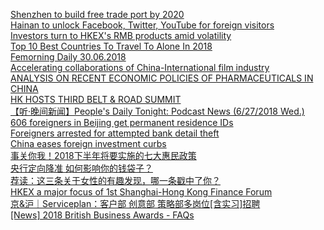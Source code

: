   
[Shenzhen to build free trade port by 2020](http://www.dianyue.me/archives/029/dhdh1nqqajrjjreb/)  
[Hainan to unlock Facebook, Twitter, YouTube for foreign visitors](http://www.dianyue.me/archives/440/aykhekkl56opyxoh/)  
[Investors turn to HKEX&#39;s RMB products amid volatility](http://www.dianyue.me/archives/771/sasu5ss6zvi2bbu7/)  
[Top 10 Best Countries To Travel To Alone In 2018](http://www.dianyue.me/archives/055/2bf303pfiyycs8gq/)  
[Femorning Daily 30.06.2018](http://www.dianyue.me/archives/297/fumsjl971hgvl7nd/)  
[Accelerating collaborations of China-International film industry](http://www.dianyue.me/archives/499/skgqgre2j61hciqk/)  
[ANALYSIS ON RECENT ECONOMIC POLICIES OF PHARMACEUTICALS IN CHINA](http://www.dianyue.me/archives/934/92febiyv6uoog0l6/)  
[HK HOSTS THIRD BELT &amp; ROAD SUMMIT](http://www.dianyue.me/archives/352/w5acu0nyaxh6ftg9/)  
[【听·晚间新闻】People&#39;s Daily Tonight: Podcast News (6/27/2018 Wed.)](http://www.dianyue.me/archives/572/hq4o7c3pqlbsyqq1/)  
[606 foreigners in Beijing get permanent residence IDs](http://www.dianyue.me/archives/067/g5d2v0le6i3xioib/)  
[Foreigners arrested for attempted bank detail theft](http://www.dianyue.me/archives/023/2m7radlrag0o9atu/)  
[China eases foreign investment curbs](http://www.dianyue.me/archives/067/us6h8venas2214vg/)  
[事关你我！2018下半年将要实施的七大惠民政策](http://www.dianyue.me/archives/023/0n1ua3z2xthtoruz/)  
[央行定向降准 如何影响你的钱袋子？](http://www.dianyue.me/archives/044/tfidvhui4tjdxxhv/)  
[荐读：这三条关于女性的有趣发现，哪一条戳中了你？](http://www.dianyue.me/archives/055/kfaaz4f7qkzltuc5/)  
[HKEX a major focus of 1st Shanghai-Hong Kong Finance Forum](http://www.dianyue.me/archives/781/jbsq6dl3f1jn2yjz/)  
[京&amp;沪｜Serviceplan：客户部 创意部 策略部多岗位[含实习]招聘](http://www.dianyue.me/archives/265/1x2dab5ewhiuhgdg/)  
[[News] 2018 British Business Awards - FAQs](http://www.dianyue.me/archives/986/w15jodhumwho6xcq/)